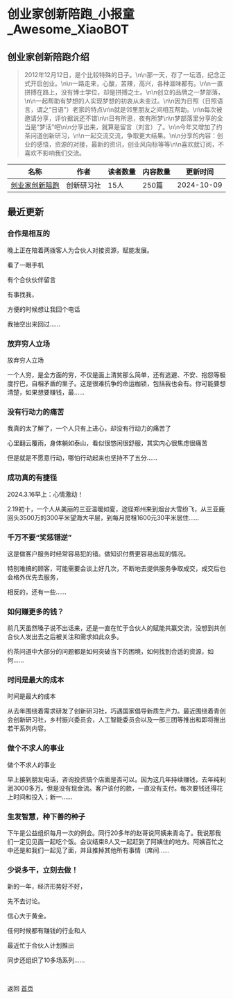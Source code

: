 # 创业家创新陪跑_小报童_Awesome_XiaoBOT

## 创业家创新陪跑介绍
> 2012年12月12日，是个比较特殊的日子。\n\n那一天，存了一坛酒，纪念正式开启创业。\n\n一路走来，心酸，苦辣，高兴，各种滋味都有。\n\n一直拼搏在路上，没有博士学位，却是拼搏之士。\n\n创立的品牌之一梦部落，\n\n一起帮助有梦想的人实现梦想的初衷从未变过。\n\n因为日照（日照语言，谓之“日语”）老家的特点\n\n就是邻里朋友之间相互帮助。\n\n每次被邀请分享，评价据说还不错\n\n日有所思，夜有所梦\n\n梦部落里分享的全当是“梦话”吧\n\n分享出来，就算是留言（刘言）了。\n\n今年又增加了约茶问道创新研习，\n\n一起交流交流，争取更大结果。\n\n分享的内容：创业的感悟，资源的对接，最新的资讯，创业风向标等等\n\n喜欢就订阅，不喜欢不影响我们交流。  
  


|名称|作者|读者数量|内容数量|更新时间|
|---|---|---|---|---|
|[创业家创新陪跑](https://xiaobot.net/p/qch20121212?refer=9c3f1c95-a052-465a-9902-f6d75080262a)|创新研习社|15人|250篇|2024-10-09|

## 最近更新
### 合作是相互的

晚上正在陪着两拨客人为合伙人对接资源，赋能发展。

看了一眼手机

有个合伙伙伴留言

有事找我，

方便的时候想让我回个电话

我抽空出来回过......

### 放弃穷人立场

放弃穷人立场

一个人穷，是全方面的穷，不仅是面上清贫那么简单，还有逃避、不安、抱怨等极度拧巴，自相矛盾的里子。这是很难抗争的命运枷锁，包括我也会有。你可能要想清楚，如果想要赚钱，最......

### 没有行动力的痛苦

我真的太了解了，一个人只有上进心，却没有行动力的痛苦了

心里翻云覆雨，身体躺如泰山，看似很悠闲很舒服，其实内心很焦虑很痛苦

但是就是不愿意行动，哪怕行动起来也坚持不了五分......

### 成功真的有捷径

2024.3.16早上：心情激动！

2.19初十，一个人从美丽的三亚温暖如夏，途径郑州来到烟台大雪纷飞，从三亚鹿回头3500万的300平米望海大平层，到每月房租1600元30平米居住......

### 千万不要“奖惩错逆”

这是做客户服务时经常容易犯的错。做知识付费更容易出现的情况。

特别难搞的顾客，可能需要会谈上好几次，不断地去提供服务争取成交，成交后也会格外优先去服务，

相反的，还有一些......

### 如何赚更多的钱？

前几天虽然嗓子说不出话来，还是一直在忙于合伙人的赋能共赢交流，没想到共创合伙人发出去之后被关注和需求如此众多。

约茶问道中大部分的问题都是如何突破当下的困境，如何找到合适的资源，如何......

### 时间是最大的成本

时间是最大的成本

从去年围绕着需求研发了创新研习社，巧遇国家倡导新质生产力。最近围绕着青创会创新研习社，乡村振兴委员会，人工智能委员会以及一部三团等推出和即将推出若干系列内容。

### 做个不求人的事业

做个不求人的事业

早上接到朋友电话，咨询投资搞个店面是否可以。因为这几年持续赚钱，去年纯利润3000多万。但是没有现金流。客户该付的款，一直没有支付。每次要钱还得花上时间和投入；新一......

### 生发智慧，种下善的种子

下午是公益组织每月一次的例会。同行20多年的赵哥说阿姨来青岛了。我说那我们一定见见面一起吃个饭。会议结束8人又一起赶到了阿姨住的地方。阿姨百忙之中还是和我们一起见了面，并且推掉其他所有事情（席间......

### 少说多干，立刻去做！

新的一年，经济形势好不好，

先不去讨论。

信心大于黄金。

任何时候都有赚钱的行业和人

最近忙于合伙人计划推出

同步还组织了10多场系列......


<a href="https://github.com/Reno9527/awesome-xiaobot" style="color: white; text-decoration: none;">awesome-xiaobot</a>

返回 [首页](../README.md)

